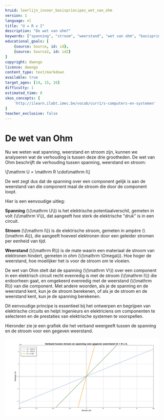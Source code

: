 ```yaml
---
hruid: leerlijn_invoer_basisprincipes_wet_van_ohm
version: 1
language: nl
title: "U = R x I"
description: "De wet van ohm?"
keywords: ["spanning", "stroom", "weerstand", "wet van ohm", "basisprincipes", "microcontroller", "µC", "arduino", "dwenguino"]
educational_goals: [
    {source: Source, id: id}, 
    {source: Source2, id: id2}
]
copyright: dwengo
licence: dwengo
content_type: text/markdown
available: true
target_ages: [14, 15, 16]
difficulty: 1
estimated_time: 8
skos_concepts: [
    'http://ilearn.ilabt.imec.be/vocab/curr1/s-computers-en-systemen'
]
teacher_exclusive: false
---
```


# De wet van Ohm

Nu we weten wat spanning, weerstand en stroom zijn, kunnen we analyseren wat de verhouding is tussen deze drie grootheden. De wet van Ohm beschrijft de verhouding tussen spanning, weerstand en stroom:

\\[\mathrm U = \mathrm R \cdot\mathrm I\\]

De wet zegt dus dat de spanning over een component gelijk is aan de weerstand van die component maal de stroom die door de component loopt. 

Hier is een eenvoudige uitleg:

**Spanning** (\\(\mathrm U\\)) is het elektrische potentiaalverschil, gemeten in volt (\\(\mathrm V\\)), dat aangeeft hoe sterk de elektrische "druk" is in een circuit.

**Stroom** (\\(\mathrm I\\)) is de elektrische stroom, gemeten in ampère (\\(\mathrm A\\)), die aangeeft hoeveel elektronen door een geleider stromen per eenheid van tijd.

**Weerstand** (\\(\mathrm R\\)) is de mate waarin een materiaal de stroom van elektronen hindert, gemeten in ohm (\\(\mathrm \Omega\\)). Hoe hoger de weerstand, hoe moeilijker het is voor de stroom om te vloeien.

De wet van Ohm stelt dat de spanning (\\(\mathrm V\\)) over een component in een elektrisch circuit recht evenredig is met de stroom (\\(\mathrm I\\)) die erdoorheen gaat, en omgekeerd evenredig met de weerstand (\\(\mathrm R\\)) van die component. Met andere woorden, als je de spanning en de weerstand kent, kun je de stroom berekenen, of als je de stroom en de weerstand kent, kun je de spanning berekenen.

Dit eenvoudige principe is essentieel bij het ontwerpen en begrijpen van elektrische circuits en helpt ingenieurs en elektriciens om componenten te selecteren en de prestaties van elektrische systemen te voorspellen.

Hieronder zie je een grafiek die het verband weergeeft tussen de spanning en de stroom voor een gegeven weerstand.

!["Relatie tussen spanning, stroom en weerstand"](img/relatie_spanning_stroom.png "Relatie tussen spanning, stroom en weerstand")

